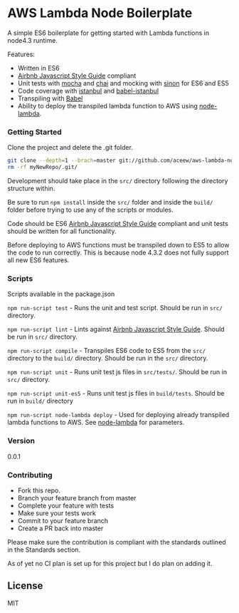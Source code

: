 # AWS Lambda Node Boilerplate

A simple ES6 boilerplate for getting started with Lambda functions in node4.3 runtime.

Features:

- Written in ES6
- [Airbnb Javascript Style Guide] compliant
- Unit tests with [mocha] and [chai] and mocking with [sinon] for ES6 and ES5
- Code coverage with [istanbul] and [babel-istanbul]
- Transpiling with [Babel]
- Ability to deploy the transpiled lambda function to AWS using [node-lambda].

### Getting Started
Clone the project and delete the .git folder.
```sh
git clone --depth=1 --brach=master git://github.com/aceew/aws-lambda-node-boilerplate.git myNewRepo/
rm -rf myNewRepo/.git/
```
Development should take place in the `src/` directory following the directory structure within.

Be sure to run `npm install` inside the `src/` folder and inside the `build/` folder before trying to use any of the scripts or modules.

Code should be ES6 [Airbnb Javascript Style Guide] compliant and unit tests should be written for all functionality.

Before deploying to AWS functions must be transpiled down to ES5 to allow the code to run correctly. This is because node 4.3.2 does not fully support all new ES6 features.

### Scripts
Scripts available in the package.json

`npm run-script test` - Runs the unit and test script. Should be run in `src/` directory.

`npm run-script lint` - Lints against [Airbnb Javascript Style Guide]. Should be run in `src/` directory.

`npm run-script compile` - Transpiles ES6 code to ES5 from the `src/` directory to the `build/` directory. Should be run in the `src/` directory.

`npm run-script unit` - Runs unit test js files in `src/tests/`. Should be run in `src/` directory.

`npm run-script unit-es5` - Runs unit test js files in `build/tests`. Should be run in `build/` directory

`npm run-script node-lambda deploy` - Used for deploying already transpiled lambda functions to AWS. See [node-lambda] for parameters.

### Version
0.0.1

### Contributing
- Fork this repo.
- Branch your feature branch from master
- Complete your feature with tests
- Make sure your tests work
- Commit to your feature branch
- Create a PR back into master

Please make sure the contribution is compliant with the standards outlined in the Standards section.

As of yet no CI plan is set up for this project but I do plan on adding it.

License
----

MIT

[//]: # (References)
[Airbnb Javascript Style Guide]: <https://github.com/airbnb/javascript>
[mocha]: <https://mochajs.org/>
[chai]: <http://chaijs.com/>
[sinon]: <http://sinonjs.org/>
[istanbul]: <https://github.com/gotwarlost/istanbul>
[babel]: <https://babeljs.io/>
[babel-istanbul]: <https://github.com/jmcriffey/babel-istanbul>
[node-lambda]: <https://www.npmjs.com/package/node-lambda>
